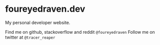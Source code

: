# foureyedraven.dev
My personal developer website.

Find me on github, stackoverflow and reddit `@foureyedraven`
Follow me on twitter at `@tracer_reaper`

